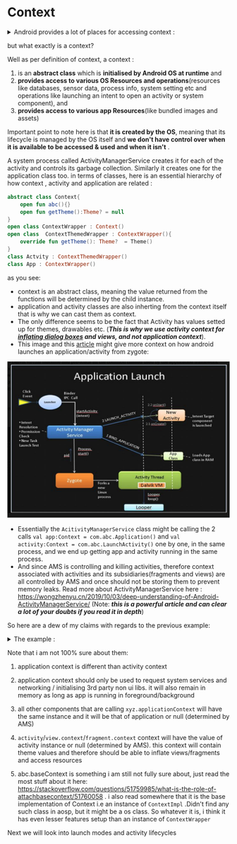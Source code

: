 # Context

<details>
<summary>Android provides a lot of places for accessing context : </summary>

```kotlin
fun file(context: Context, activity: AppCompatActivity, application: Application, view: View, 
         fragment: Fragment, service: Service, broadcastReceiver: BroadcastReceiver,
         contentProvider: ContentProvider
){
    val ctx = context
    val ctxsAppCtx = context.applicationContext

    val viewCtx : Context = view.context

    // activity is a context as well as have context variables
    val activityAsCtx:Context = activity
    val activitysBaseCtx:Context = activity.baseContext
    val activitysAppCtx : Context = activity.applicationContext
    val activitysAppAsCtx : Context = activity.application

    // application is a context as well as have context variables
    val appAsCTx :Context = application
    val appsAppCtx:Context = application.applicationContext
    val appsBaseCtx: Context = application.baseContext

    // service is a context as well as have context variables
    val serviceAsContext:Context = service
    val servicesBaseCtx:Context = service.baseContext
    val servicesAppCtx : Context = service.applicationContext
    val servicesAppAsCtx : Context = service.application

  
    // fragment CANNOT BE CASTED as Context but has context variables
    val fragmentAsCtx :Context? = null //NOT POSSIBLE
    val fragmentCtx1 :Context = fragment.context
    val fragmentCtx2: Context = fragment.requireContext()

    // broadcast reciever does NOT have access to context
    val broadcastReceiverCtx : Context? = null //broadcastReceiver.NOTHING
    
    // contentProvider : similar to  fragment, it CANNOT BE CASTED as Context but has context variables
    val cpAsCtx :Context? = null //NOT POSSIBLE
    val cpCtx1 :Context = contentProvider.context
    if (Build.VERSION.SDK_INT >= Build.VERSION_CODES.R) {
        val cpCtx2: Context = contentProvider.requireContext()
    }
    
    // and many more
}

```

</details>

but what exactly is a context?

Well as per definition of context, a context :
1. is an **abstract class** which is **initialised by Android OS at runtime** and 
2. **provides access to various OS Resources and operations**(resources like databases, sensor data, process info, system setting etc and operations like launching an intent to open an activity or system component), and
3. **provides access to various app Resources**(like bundled images and assets)

Important point to note here is that **it is created by the OS**, meaning that its lifecycle is managed by the OS itself and **we don't have control over when it is available to be accessed & used and when it isn't** .

A system process called ActivityManagerService creates it for each of the activity and controls its garbage collection. Similarly it creates one for the application class too. in terms of classes, here is an essential hierarchy of how  context , activity and application are related : 

```kotlin
abstract class Context{
    open fun abc(){}
    open fun getTheme():Theme? = null
}
open class ContextWrapper : Context()
open class  ContextThemedWrapper : ContextWrapper(){
    override fun getTheme(): Theme?  = Theme()
}
class Actvity : ContextThemedWrapper()
class App : ContextWrapper()
```

as you see:
- context is an abstract class, meaning the value returned from the functions will be determined by the child instance.
- application and activity classes are also inherting from the context itself that is why we can cast them as context.
- The only difference seems to be the fact that Activity has values setted up for themes, drawables etc. (***This is why we use activity context for [inflating dialog boxes](allowed_to_launch.png) and views, and not application context***). 
- This image and this [article](https://medium.com/android-news/android-application-launch-explained-from-zygote-to-your-activity-oncreate-8a8f036864b) might give more context on how android launches an application/activity from zygote:

![launching an app](app_nd_activity_launch_process.png)

- Essentially the `AcitivityManagerService` class might be calling the 2 calls `val app:Context = com.abc.Application()` and `val activity:Context = com.abc.LaunchActivity()` one by one, in the same process, and we end up getting app and activity running in the same process. 
- And since AMS is controlling and killing activities, therefore context associated with activities and its subsidiaries(fragments and views) are all controlled by AMS and once should not be storing them to prevent memory leaks. Read more about ActivityManagerService here : https://wongzhenyu.cn/2019/10/03/deep-understanding-of-Android-ActivityManagerService/ (Note: ***this is a powerful article and can clear a lot of your doubts if you read it in depth***)

So here are a dew of my claims with regards to the previous example:

<details>
<summary>The example : </summary>

```kotlin
fun file(context: Context, activity: AppCompatActivity, application: Application, view: View, 
         fragment: Fragment, service: Service, broadcastReceiver: BroadcastReceiver,
         contentProvider: ContentProvider
){
    val ctx = context
    val ctxsAppCtx = context.applicationContext

    val viewCtx : Context = view.context

    // activity is a context as well as have context variables
    val activityAsCtx:Context = activity
    val activitysBaseCtx:Context = activity.baseContext
    val activitysAppCtx : Context = activity.applicationContext
    val activitysAppAsCtx : Context = activity.application

    // application is a context as well as have context variables
    val appAsCTx :Context = application
    val appsAppCtx:Context = application.applicationContext
    val appsBaseCtx: Context = application.baseContext

    // service is a context as well as have context variables
    val serviceAsContext:Context = service
    val servicesBaseCtx:Context = service.baseContext
    val servicesAppCtx : Context = service.applicationContext
    val servicesAppAsCtx : Context = service.application

  
    // fragment CANNOT BE CASTED as Context but has context variables
    val fragmentAsCtx :Context? = null //NOT POSSIBLE
    val fragmentCtx1 :Context = fragment.context
    val fragmentCtx2: Context = fragment.requireContext()

    // broadcast reciever does NOT have access to context
    val broadcastReceiverCtx : Context? = null //broadcastReceiver.NOTHING
    
    // contentProvider : similar to  fragment, it CANNOT BE CASTED as Context but has context variables
    val cpAsCtx :Context? = null //NOT POSSIBLE
    val cpCtx1 :Context = contentProvider.context
    if (Build.VERSION.SDK_INT >= Build.VERSION_CODES.R) {
        val cpCtx2: Context = contentProvider.requireContext()
    }
    
    // and many more
}

```

</details>

Note that i am not 100% sure about them:
1. application context is different than activity context 
2. application context should only be used to request system services and  networking / initialising 3rd party non ui libs. it will also remain in memory as long as app is running in foreground/background

3. all other components that are calling `xyz.applicationContext` will have the same instance and it will be that of application or null (determined by AMS)
4. `activity`/`view.context`/`fragment.context` context will have the value of activity instance  or null (determined by AMS). this context will contain theme values and therefore should be able to inflate views/fragments and access resources
5. abc.baseContext is something i am still not fully sure about, just read the most stuff about it here: https://stackoverflow.com/questions/51759985/what-is-the-role-of-attachbasecontext/51760058 . i also read somewhere that it is the base implementation of Context i.e an instance of `ContextImpl` .Didn't find any such class in aosp, but it might be a os class. So whatever it is, i think it has even lesser features setup than an instance of  `ContextWrapper`


Next we will look into launch modes and activity lifecycles